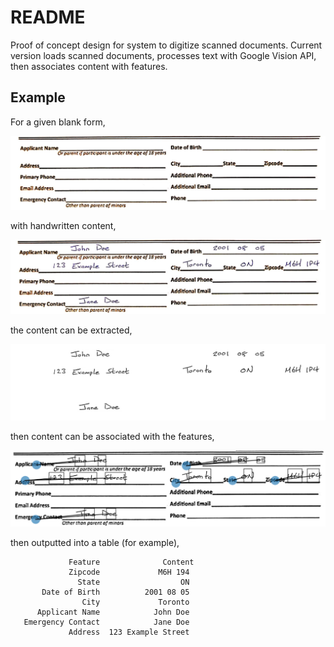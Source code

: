 # README

Proof of concept design for system to digitize scanned documents.
Current version loads scanned documents, processes text with Google Vision API, then associates content with features.

## Example

For a given blank form,

![alt text](images/readme_blank_form.png)

with handwritten content,

![alt text](images/readme_scanned_document.png)

the content can be extracted,

![alt text](images/readme_form_input.png)

then content can be associated with the features,

![alt text](images/associated_content.png)

then outputted into a table (for example),

```
             Feature              Content
             Zipcode             M6H 194 
               State                  ON 
       Date of Birth          2001 08 05 
                City             Toronto 
      Applicant Name            John Doe 
   Emergency Contact            Jane Doe 
             Address  123 Example Street 
```
